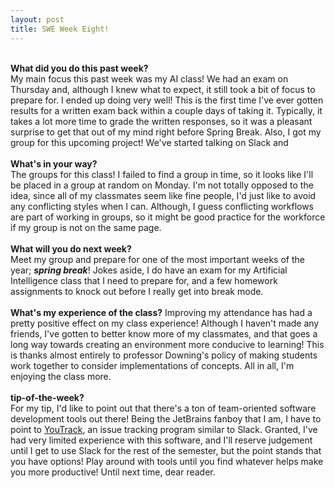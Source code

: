```yaml
---
layout: post
title: SWE Week Eight!
---
```


<br><b>What did you do this past week?</b><br>
My main focus this past week was my AI class! We had an exam on Thursday and, although I knew what to expect, it still took a bit of focus to prepare for. I ended up doing very well! This is the first time I've ever gotten results for a written exam back within a couple days of taking it. Typically, it takes a lot more time to grade the written responses, so it was a pleasant surprise to get that out of my mind right before Spring Break. Also, I got my group for this upcoming project! We've started talking on Slack and<br>
<br><b>What's in your way?</b><br>
The groups for this class! I failed to find a group in time, so it looks like I'll be placed in a group at random on Monday. I'm not totally opposed to the idea, since all of my classmates seem like fine people, I'd just like to avoid any conflicting styles when I can. Although, I guess conflicting workflows are part of working in groups, so it might be good practice for the workforce if my group is not on the same page.<br>
<br><b>What will you do next week?</b><br>
Meet my group and prepare for one of the most important weeks of the year; <i><b>spring break</b></i>! Jokes aside, I do have an exam for my Artificial Intelligence class that I need to prepare for, and a few homework assignments to knock out before I really get into break mode.<br>
<br><b>What's my experience of the class?</b>
Improving my attendance has had a pretty positive effect on my class experience! Although I haven't made any friends, I've gotten to better know more of my classmates, and that goes a long way towards creating an environment more conducive to learning! This is thanks almost entirely to professor Downing's policy of making students work together to consider implementations of concepts. All in all, I'm enjoying the class more.<br>
<br><b>tip-of-the-week?</b><br>
For my tip, I'd like to point out that there's a ton of team-oriented software development tools out there! Being the JetBrains fanboy that I am, I have to point to <a href="https://www.jetbrains.com/youtrack/">YouTrack</a>, an issue tracking program similar to Slack. Granted, I've had very limited experience with this software, and I'll reserve judgement until I get to use Slack for the rest of the semester, but the point stands that you have options! Play around with tools until you find whatever helps make you more productive! 
Until next time, dear reader.
